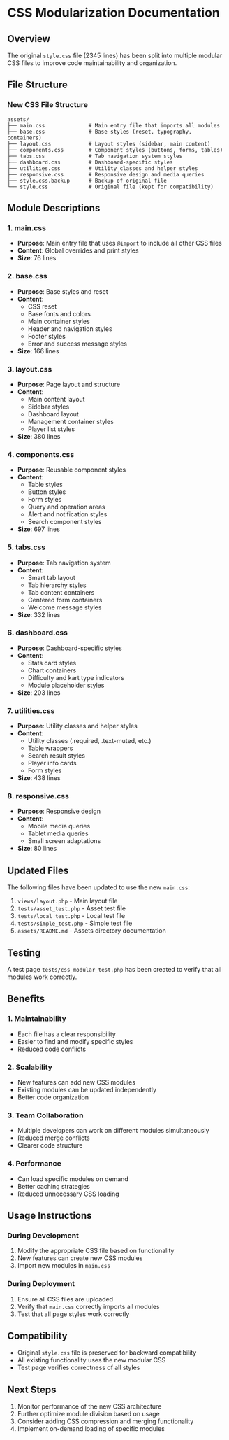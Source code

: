 # CSS Modularization Documentation

## Overview

The original `style.css` file (2345 lines) has been split into multiple modular CSS files to improve code maintainability and organization.

## File Structure

### New CSS File Structure

```
assets/
├── main.css              # Main entry file that imports all modules
├── base.css              # Base styles (reset, typography, containers)
├── layout.css            # Layout styles (sidebar, main content)
├── components.css        # Component styles (buttons, forms, tables)
├── tabs.css              # Tab navigation system styles
├── dashboard.css         # Dashboard-specific styles
├── utilities.css         # Utility classes and helper styles
├── responsive.css        # Responsive design and media queries
├── style.css.backup      # Backup of original file
└── style.css             # Original file (kept for compatibility)
```

## Module Descriptions

### 1. main.css

- **Purpose**: Main entry file that uses `@import` to include all other CSS files
- **Content**: Global overrides and print styles
- **Size**: 76 lines

### 2. base.css

- **Purpose**: Base styles and reset
- **Content**:
  - CSS reset
  - Base fonts and colors
  - Main container styles
  - Header and navigation styles
  - Footer styles
  - Error and success message styles
- **Size**: 166 lines

### 3. layout.css

- **Purpose**: Page layout and structure
- **Content**:
  - Main content layout
  - Sidebar styles
  - Dashboard layout
  - Management container styles
  - Player list styles
- **Size**: 380 lines

### 4. components.css

- **Purpose**: Reusable component styles
- **Content**:
  - Table styles
  - Button styles
  - Form styles
  - Query and operation areas
  - Alert and notification styles
  - Search component styles
- **Size**: 697 lines

### 5. tabs.css

- **Purpose**: Tab navigation system
- **Content**:
  - Smart tab layout
  - Tab hierarchy styles
  - Tab content containers
  - Centered form containers
  - Welcome message styles
- **Size**: 332 lines

### 6. dashboard.css

- **Purpose**: Dashboard-specific styles
- **Content**:
  - Stats card styles
  - Chart containers
  - Difficulty and kart type indicators
  - Module placeholder styles
- **Size**: 203 lines

### 7. utilities.css

- **Purpose**: Utility classes and helper styles
- **Content**:
  - Utility classes (.required, .text-muted, etc.)
  - Table wrappers
  - Search result styles
  - Player info cards
  - Form styles
- **Size**: 438 lines

### 8. responsive.css

- **Purpose**: Responsive design
- **Content**:
  - Mobile media queries
  - Tablet media queries
  - Small screen adaptations
- **Size**: 80 lines

## Updated Files

The following files have been updated to use the new `main.css`:

1. `views/layout.php` - Main layout file
2. `tests/asset_test.php` - Asset test file
3. `tests/local_test.php` - Local test file
4. `tests/simple_test.php` - Simple test file
5. `assets/README.md` - Assets directory documentation

## Testing

A test page `tests/css_modular_test.php` has been created to verify that all modules work correctly.

## Benefits

### 1. Maintainability

- Each file has a clear responsibility
- Easier to find and modify specific styles
- Reduced code conflicts

### 2. Scalability

- New features can add new CSS modules
- Existing modules can be updated independently
- Better code organization

### 3. Team Collaboration

- Multiple developers can work on different modules simultaneously
- Reduced merge conflicts
- Clearer code structure

### 4. Performance

- Can load specific modules on demand
- Better caching strategies
- Reduced unnecessary CSS loading

## Usage Instructions

### During Development

1. Modify the appropriate CSS file based on functionality
2. New features can create new CSS modules
3. Import new modules in `main.css`

### During Deployment

1. Ensure all CSS files are uploaded
2. Verify that `main.css` correctly imports all modules
3. Test that all page styles work correctly

## Compatibility

- Original `style.css` file is preserved for backward compatibility
- All existing functionality uses the new modular CSS
- Test page verifies correctness of all styles

## Next Steps

1. Monitor performance of the new CSS architecture
2. Further optimize module division based on usage
3. Consider adding CSS compression and merging functionality
4. Implement on-demand loading of specific modules
